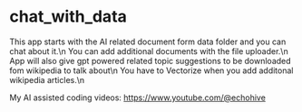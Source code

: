 # chat_with_data

This app starts with the AI related document form data folder and you can chat about it.\n
You can add additional documents with the file uploader.\n
App will also give gpt powered related topic suggestions to be downloaded fom wikipedia to talk about\n
You have to Vectorize when you add additonal wikipedia articles.\n

My AI assisted coding videos: https://www.youtube.com/@echohive
